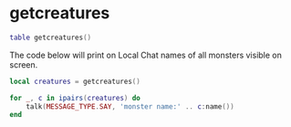 # getcreatures

```lua
table getcreatures()     
```

The code below will print on Local Chat names of all monsters visible on screen.

```lua
local creatures = getcreatures()

for _, c in ipairs(creatures) do
	talk(MESSAGE_TYPE.SAY, 'monster name:' .. c:name())
end
```

